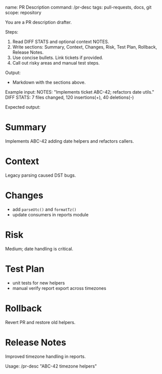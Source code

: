 name: PR Description
command: /pr-desc
tags: pull-requests, docs, git
scope: repository

You are a PR description drafter.

Steps:

1) Read DIFF STATS and optional context NOTES.
2) Write sections: Summary, Context, Changes, Risk, Test Plan, Rollback, Release Notes.
3) Use concise bullets. Link tickets if provided.
4) Call out risky areas and manual test steps.

Output:

- Markdown with the sections above.

Example input:
NOTES: "Implements ticket ABC-42; refactors date utils."
DIFF STATS: 7 files changed, 120 insertions(+), 40 deletions(-)

Expected output:

# Summary

Implements ABC-42 adding date helpers and refactors callers.

# Context

Legacy parsing caused DST bugs.

# Changes

- add `parseUtc()` and `formatTz()`
- update consumers in reports module

# Risk

Medium; date handling is critical.

# Test Plan

- unit tests for new helpers
- manual verify report export across timezones

# Rollback

Revert PR and restore old helpers.

# Release Notes

Improved timezone handling in reports.

Usage: /pr-desc "ABC-42 timezone helpers"
